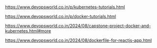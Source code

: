 https://www.devopsworld.co.in/p/kubernetes-tutorials.html</br>

https://www.devopsworld.co.in/p/docker-tutorials.html</br>

https://www.devopsworld.co.in/2024/08/capstone-project-docker-and-kubernetes.html#more </br>

https://www.devopsworld.co.in/2024/08/dockerfile-for-reactjs-app.html
